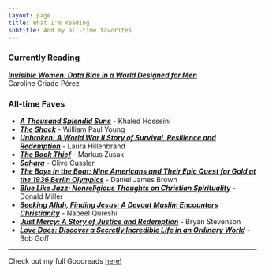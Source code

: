 ```yaml
---
layout: page
title: What I'm Reading
subtitle: And my all-time favorites
---
```


### Currently Reading
[**_Invisible Women: Data Bias in a World Designed for Men_**](https://www.goodreads.com/book/show/41104077-invisible-women)
\
Caroline Criado Pérez

### All-time Faves
- [**_A Thousand Splendid Suns_**](https://www.goodreads.com/book/show/128029.A_Thousand_Splendid_Suns) - Khaled Hosseini
- [**_The Shack_**](https://www.goodreads.com/book/show/1812457.The_Shack) - William Paul Young
- [**_Unbroken: A World War II Story of Survival, Resilience and Redemption_**](https://www.goodreads.com/book/show/8664353-unbroken) - Laura Hillenbrand
- [**_The Book Thief_**](https://www.goodreads.com/book/show/19063.The_Book_Thief) - Markus Zusak
- [**_Sahara_**](https://www.goodreads.com/book/show/41716.Sahara) - Clive Cussler
- [**_The Boys in the Boat: Nine Americans and Their Epic Quest for Gold at the 1936 Berlin Olympics_**](https://www.goodreads.com/book/show/16158509-the-boys-in-the-boat) - Daniel James Brown
- [**_Blue Like Jazz: Nonreligious Thoughts on Christian Spirituality_**](https://www.goodreads.com/book/show/7214.Blue_Like_Jazz) - Donald Miller
- [**_Seeking Allah, Finding Jesus: A Devout Muslim Encounters Christianity_**](https://www.goodreads.com/book/show/18289396-seeking-allah-finding-jesus) - Nabeel Qureshi
- [**_Just Mercy: A Story of Justice and Redemption_**](https://www.goodreads.com/book/show/20342617-just-mercy) - Bryan Stevenson
- [**_Love Does: Discover a Secretly Incredible Life in an Ordinary World_**](https://www.goodreads.com/book/show/13497505-love-does) - Bob Goff



---
Check out my full Goodreads [here!](https://www.goodreads.com/user/show/51852298-brett-dickinson)
